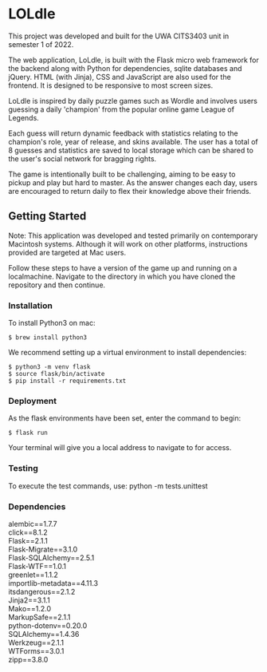 # LOLdle
This project was developed and built for the UWA CITS3403 unit in semester 1 of 2022.

The web application, LoLdle, is built with the Flask micro web framework for the backend along with Python for dependencies, sqlite databases and jQuery.
HTML (with Jinja), CSS and JavaScript are also used for the frontend. It is designed to be responsive to most screen sizes. 

LoLdle is inspired by daily puzzle games such as Wordle and involves users guessing a daily 'champion' from the popular online game League of Legends. 

Each guess will return dynamic feedback with statistics relating to the champion's role, year of release, and skins available. 
The user has a total of 8 guesses and statistics are saved to local storage which can be shared to the user's social network 
for bragging rights. 

The game is intentionally built to be challenging, aiming to be easy to pickup and play but hard to master. 
As the answer changes each day, users are encouraged to return daily to flex their knowledge above their friends. 

## Getting Started
Note: This application was developed and tested primarily on contemporary Macintosh systems. 
Although it will work on other platforms, instructions provided are targeted at Mac users.

Follow these steps to have a version of the game up and running on a localmachine. 
Navigate to the directory in which you have cloned the repository and then continue. 

### Installation
To install Python3 on mac:

```
$ brew install python3
```

We recommend setting up a virtual environment to install dependencies:
```
$ python3 -m venv flask
$ source flask/bin/activate
$ pip install -r requirements.txt
```

### Deployment
As the flask environments have been set, enter the command to begin:
```
$ flask run
```
Your terminal will give you a local address to navigate to for access.

### Testing
To execute the test commands, use: python -m tests.unittest

### Dependencies
alembic==1.7.7    
click==8.1.2  
Flask==2.1.1  
Flask-Migrate==3.1.0  
Flask-SQLAlchemy==2.5.1  
Flask-WTF==1.0.1   
greenlet==1.1.2   
importlib-metadata==4.11.3   
itsdangerous==2.1.2   
Jinja2==3.1.1   
Mako==1.2.0   
MarkupSafe==2.1.1   
python-dotenv==0.20.0   
SQLAlchemy==1.4.36   
Werkzeug==2.1.1   
WTForms==3.0.1   
zipp==3.8.0   
